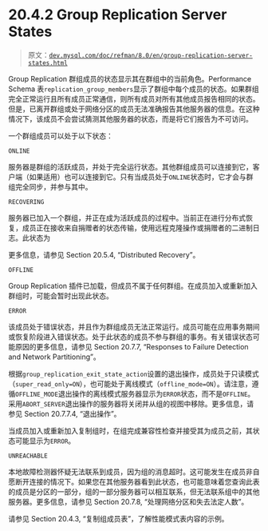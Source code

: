 # 20.4.2 Group Replication Server States

> 原文：[`dev.mysql.com/doc/refman/8.0/en/group-replication-server-states.html`](https://dev.mysql.com/doc/refman/8.0/en/group-replication-server-states.html)

Group Replication 群组成员的状态显示其在群组中的当前角色。Performance Schema 表`replication_group_members`显示了群组中每个成员的状态。如果群组完全正常运行且所有成员正常通信，则所有成员对所有其他成员报告相同的状态。但是，已离开群组或处于网络分区的成员无法准确报告其他服务器的信息。在这种情况下，该成员不会尝试猜测其他服务器的状态，而是将它们报告为不可访问。

一个群组成员可以处于以下状态：

`ONLINE`

服务器是群组的活跃成员，并处于完全运行状态。其他群组成员可以连接到它，客户端（如果适用）也可以连接到它。只有当成员处于`ONLINE`状态时，它才会与群组完全同步，并参与其中。

`RECOVERING`

服务器已加入一个群组，并正在成为活跃成员的过程中。当前正在进行分布式恢复，成员正在接收来自捐赠者的状态传输，使用远程克隆操作或捐赠者的二进制日志。此状态为

更多信息，请参见 Section 20.5.4, “Distributed Recovery”。

`OFFLINE`

Group Replication 插件已加载，但成员不属于任何群组。在成员加入或重新加入群组时，可能会暂时出现此状态。

`ERROR`

该成员处于错误状态，并且作为群组成员无法正常运行。成员可能在应用事务期间或恢复阶段进入错误状态。处于此状态的成员不参与群组的事务。有关错误状态可能原因的更多信息，请参见 Section 20.7.7, “Responses to Failure Detection and Network Partitioning”。

根据`group_replication_exit_state_action`设置的退出操作，成员处于只读模式（`super_read_only=ON`），也可能处于离线模式（`offline_mode=ON`）。请注意，遵循`OFFLINE_MODE`退出操作的离线模式服务器显示为`ERROR`状态，而不是`OFFLINE`。采用`ABORT_SERVER`退出操作的服务器将关闭并从组的视图中移除。更多信息，请参见 Section 20.7.7.4, “退出操作”。

当成员加入或重新加入复制组时，在组完成兼容性检查并接受其为成员之前，其状态可能显示为`ERROR`。

`UNREACHABLE`

本地故障检测器怀疑无法联系到成员，因为组的消息超时。这可能发生在成员非自愿断开连接的情况下。如果您在其他服务器看到此状态，也可能意味着您查询此表的成员是分区的一部分，组的一部分服务器可以相互联系，但无法联系组中的其他服务器。更多信息，请参见 Section 20.7.8, “处理网络分区和失去法定人数”。

请参见 Section 20.4.3, “复制组成员表”，了解性能模式表内容的示例。
